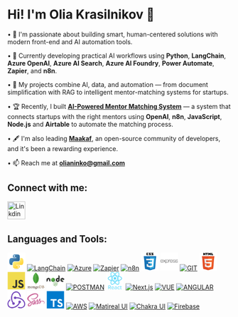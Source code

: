 # Hi! I'm Olia Krasilnikov 👋

• 🧠 I'm passionate about building smart, human-centered solutions with modern front-end and AI automation tools.  

• 🎯 Currently developing practical AI workflows using **Python**, **LangChain**, **Azure OpenAI**, **Azure AI Search**, **Azure AI Foundry**, **Power Automate**, **Zapier**, and **n8n**.  

• 🧩 My projects combine AI, data, and automation — from document simplification with RAG to intelligent mentor-matching systems for startups.  

• 🏆 Recently, I built **[AI-Powered Mentor Matching System](https://github.com/OliaKr/ai-mentor-matching)** — a system that connects startups with the right mentors using **OpenAI**, **n8n**, **JavaScript**, **Node.js** and **Airtable** to automate the matching process.  

• 🖋️ I'm also leading **[Maakaf](https://maakaf.netlify.app/)**, an open-source community of developers, and it's been a rewarding experience.

• 📫 Reach me at **olianinko@gmail.com**


## Connect with me:

[<img title="Linkdin" width="40px" height="40px" src="https://raw.githubusercontent.com/rahuldkjain/github-profile-readme-generator/master/src/images/icons/Social/linked-in-alt.svg" />](https://www.linkedin.com/in/olia-krasilnikov/)

## Languages and Tools:

[<img title="Python" alt="Python" width="40px" height="40px" src="https://raw.githubusercontent.com/devicons/devicon/master/icons/python/python-original.svg" />](https://www.python.org/)
[<img title="LangChain" alt="LangChain" width="40px" height="40px" src="https://avatars.githubusercontent.com/u/110266390?s=200&v=4" />](https://www.langchain.com/)
[<img title="Azure" src="https://www.vectorlogo.zone/logos/microsoft_azure/microsoft_azure-icon.svg" width="40px"/>](https://azure.microsoft.com/)
[<img title="Zapier" src="https://www.vectorlogo.zone/logos/zapier/zapier-icon.svg" width="40px"/>](https://zapier.com/)
[<img title="n8n" src="https://avatars.githubusercontent.com/u/45487711?s=200&v=4" width="40px"/>](https://n8n.io/)
[<img title="CSS" alt="CSS" width="40px" height="40px" src="https://raw.githubusercontent.com/devicons/devicon/master/icons/css3/css3-original-wordmark.svg" />](https://www.w3schools.com/css/)
[<img title="EXPRESS" alt="EXPRESS" width="40px" height="40px" src="https://raw.githubusercontent.com/devicons/devicon/master/icons/express/express-original-wordmark.svg" />](https://expressjs.com/)
[<img title="GIT" alt="GIT"  width="40px" height="40px" src="https://res.cloudinary.com/dkvliixzt/image/upload/v1705957283/github-142-svgrepo-com_2_fygu3n.svg" />](https://git-scm.com/)
[<img title="HTML" alt="HTML"  width="40px" height="40px" src="https://raw.githubusercontent.com/devicons/devicon/master/icons/html5/html5-original-wordmark.svg" />](https://www.w3schools.com/html/)
[<img title="JS" alt="JS"  width="40px" height="40px" src="https://raw.githubusercontent.com/devicons/devicon/master/icons/javascript/javascript-original.svg" />](https://www.w3schools.com/js/)
[<img title="MONGODB" alt="MONGODB"  width="40px" height="40px" src="https://raw.githubusercontent.com/devicons/devicon/master/icons/mongodb/mongodb-original-wordmark.svg" />](https://www.mongodb.com/)
[<img title="NODEJS" alt="NODEJS"  width="40px" height="40px" src="https://raw.githubusercontent.com/devicons/devicon/master/icons/nodejs/nodejs-original-wordmark.svg" />](https://nodejs.org/en/)
[<img title="POSTMAN" alt="POSTMAN"  width="40px" height="40px" src="https://res.cloudinary.com/dkvliixzt/image/upload/v1705957300/postman-icon-svgrepo-com_fwqc0u.svg" />](https://www.postman.com/)
[<img title="REACT" alt="REACT"  width="40px" height="40px" src="https://raw.githubusercontent.com/devicons/devicon/master/icons/react/react-original-wordmark.svg" />](https://reactjs.org/)
[<img title="Next.js" alt="Next.js"  width="40px" height="40px" src="https://res.cloudinary.com/dsinv9pik/image/upload/v1715365167/Next_ymshzv.png" />](https://nextjs.org/)
[<img title="VUE" alt="VUE"  width="40px" height="40px" src="https://upload.wikimedia.org/wikipedia/commons/thumb/9/95/Vue.js_Logo_2.svg/2367px-Vue.js_Logo_2.svg.png" />](https://vuejs.org/)
[<img title="ANGULAR" alt="ANGULAR"  width="40px" height="40px" src="https://upload.wikimedia.org/wikipedia/commons/thumb/c/cf/Angular_full_color_logo.svg/2048px-Angular_full_color_logo.svg.png" />](https://angular.io/)
[<img title="REDUX" alt="REDUX"  width="40px" height="40px" src="https://raw.githubusercontent.com/devicons/devicon/master/icons/redux/redux-original.svg" />](https://redux.js.org/)
[<img title="SASS" alt="SASS"  width="40px" height="40px" src="https://raw.githubusercontent.com/devicons/devicon/master/icons/sass/sass-original.svg" />](https://sass-lang.com/)
[<img title="TYPESCRIPT" alt="TYPESCRIPT"  width="40px" height="40px" src="https://raw.githubusercontent.com/devicons/devicon/master/icons/typescript/typescript-original.svg" />](https://www.typescriptlang.org/)
[<img title="AWS" alt="AWS"  width="40px" height="40px"
      src="https://res.cloudinary.com/dsinv9pik/image/upload/c_scale,w_40/v1715364297/AWS_pdymi9.png" />](https://aws.amazon.com/)
[<img title="Matireal UI" alt="Matireal UI"  width="40px" height="40px"
      src="https://res.cloudinary.com/ds8xkm0ue/image/upload/v1673650384/material-ui-1_waefnx.svg" />](https://mui.com/)
[<img title="Chakra UI" alt="Chakra UI"  width="40px" height="40px"
      src="https://res.cloudinary.com/dsinv9pik/image/upload/v1715366305/Chakra_rkll3e.jpg" />](https://v2.chakra-ui.com/)
[<img title="Firebase" alt="Firebase"  width="40px" height="40px"
      src="https://res.cloudinary.com/dsinv9pik/image/upload/c_scale,w_40/v1715364814/Firebase_svb6lp.png" />](https://firebase.google.com/)
